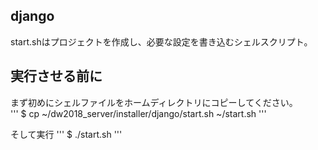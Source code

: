 ## django
start.shはプロジェクトを作成し、必要な設定を書き込むシェルスクリプト。  

## 実行させる前に
まず初めにシェルファイルをホームディレクトリにコピーしてください。  
'''
 $ cp ~/dw2018_server/installer/django/start.sh ~/start.sh
'''

そして実行
'''
 $ ./start.sh
'''
